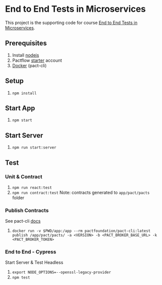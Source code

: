 # End to End Tests in Microservices

This project is the supporting code for course [End to End Tests in Microservices](https://pactman-consulting.thinkific.com/courses/mini-end-to-end-tests-microservices).

## Prerequisites
1. Install [nodejs](https://nodejs.org/en/download/)
1. Pactflow [starter](https://pactflow.io/pricing/) account
1. [Docker](https://www.docker.com/products/docker-desktop/) (pact-cli)

## Setup
1. `npm install`

## Start App
1. `npm start`

## Start Server
1. `npm run start:server`

## Test

### Unit & Contract
1. `npm run react:test`
1. `npm run contract:test`
Note: contracts generated to `app/pact/pacts` folder

### Publish Contracts
See pact-cli [docs](https://hub.docker.com/r/pactfoundation/pact-cli)
1. `docker run -v $PWD/app:/app --rm pactfoundation/pact-cli:latest publish /app/pact/pacts/ -a <VERSION> -b <PACT_BROKER_BASE_URL> -k <PACT_BROKER_TOKEN>`

### End to End - Cypress
Start Server & Test Headless
1. `export NODE_OPTIONS=--openssl-legacy-provider`
1. `npm test`
